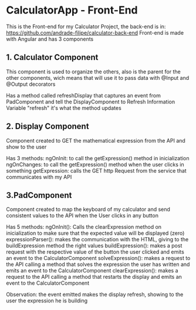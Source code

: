 # CalculatorApp - Front-End
This is the Front-end for my Calculator Project, the back-end is in: https://github.com/andrade-filipe/calculator-back-end
Front-end is made with Angular and has 3 components
## 1. Calculator Component
This component is used to organize the others, also is the parent for the other components, wich means that will use it to pass data with @Input and @Output decorators

Has a method called refreshDisplay that captures an event from PadComponent and tell the DisplayComponent to Refresh Information
Variable "refresh" it's what the method updates

## 2. Display Component
Component created to GET the mathematical expression from the API and show to the user

Has 3 methods:
ngOnInit: to call the getExpression() method in inicialization
ngOnChanges: to call the getExpression() method when the user clicks in something
getExpression: calls the GET http Request from the service that communicates with my API

## 3.PadComponent
Component created to map the keyboard of my calculator and send consistent values to the API when the User clicks in any button

Has 5 methods:
ngOnInit(): Calls the clearExpression method on inicialization to make sure that the expected value will be displayed (zero)
expressionParser(): makes the communication with the HTML, giving to the buildExpression method the right values
buildExpression(): makes a post request with the respective value of the button the user clicked and emits an event to the CalculatorComponent
solveExpression(): makes a request to the API calling a method that solves the expression the user has written and emits an event to the CalculatorComponent
clearExpression(): makes a request to the API calling a method that restarts the display and emits an event to the CalculatorComponent

Observation: the event emitted makes the display refresh, showing to the user the expression he is building

